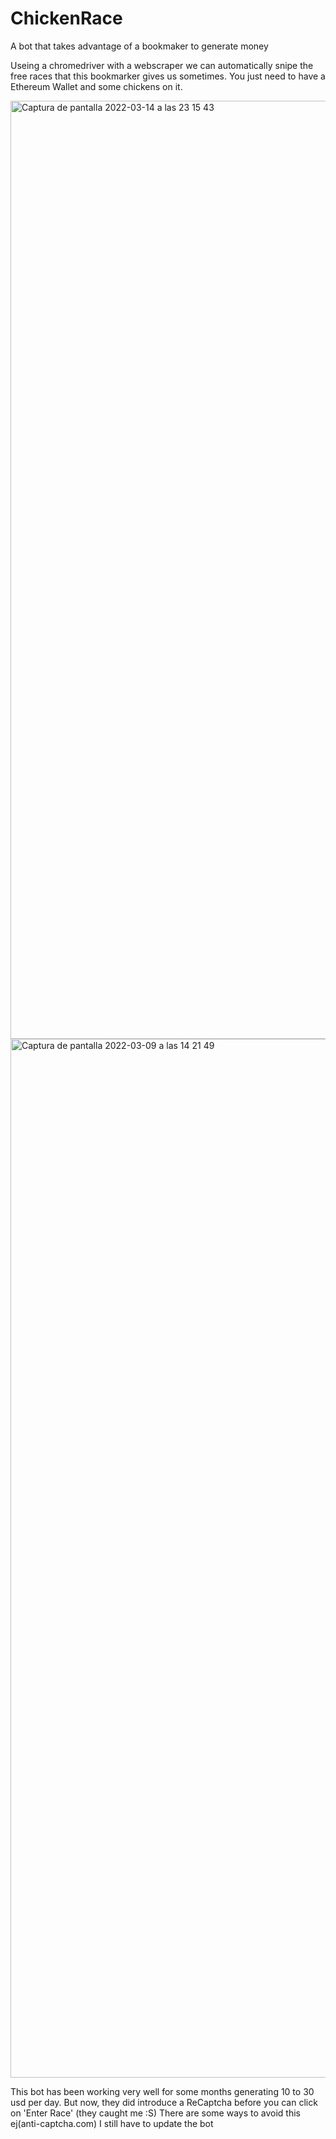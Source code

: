 # ChickenRace
A bot that takes advantage of a bookmaker to generate money


Useing a chromedriver with a webscraper we can automatically snipe the free races that this bookmarker gives us sometimes. You just need to have a Ethereum Wallet and some chickens on it. 


<img width="1501" alt="Captura de pantalla 2022-03-14 a las 23 15 43" src="https://user-images.githubusercontent.com/90343007/183241769-425085aa-e851-4e9a-a7ee-b0be67ed91c8.png">


<img width="1662" alt="Captura de pantalla 2022-03-09 a las 14 21 49" src="https://user-images.githubusercontent.com/90343007/183241780-d36de9ae-d27e-4206-8813-2cfa67277d09.png">


This bot has been working very well for some months generating 10 to 30 usd per day. But now, they did introduce a ReCaptcha before you can click on 'Enter Race' (they caught me :S)
There are some ways to avoid this ej(anti-captcha.com) 
I still have to update the bot
